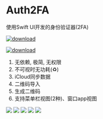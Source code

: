 # Auth2FA

使用Swift UI开发的身份验证器(2FA)

[![download](https://tools.applemediaservices.com/api/badges/download-on-the-mac-app-store/black/en-us?size=250x83&amp;releaseDate=1672790400)](https://apps.apple.com/us/app/auth2fa/id1662505539?mt=12&amp;itsct=apps_box_badge&amp;itscg=30200)

[![download](https://tools.applemediaservices.com/api/badges/download-on-the-mac-app-store/black/zh-cn?size=250x83&amp;releaseDate=1672790400)](https://apps.apple.com/us/app/auth2fa/id1662505539?mt=12&amp;itsct=apps_box_badge&amp;itscg=30200)

1. 无依赖, 极简, 无权限
2. 不可视时无功耗(♻️)
3. iCloud同步数据
4. 二维码导入
5. 生成二维码
6. 支持菜单栏视图(2种)、窗口app视图

![](https://is1-ssl.mzstatic.com/image/thumb/PurpleSource123/v4/3d/6e/68/3d6e6870-3cb5-89f1-94a8-64343329a7be/2210e54c-6168-4f69-977d-10645d50c720__U622a_U5c4f2023-01-20_11.58.04.png/626x0w.png)
![](https://is1-ssl.mzstatic.com/image/thumb/PurpleSource123/v4/22/20/ff/2220ff32-eea8-b7bf-848d-96188a0df296/e3a49b07-9d6f-443c-bebb-24f8a354a326__U622a_U5c4f2023-01-20_11.58.04.png/643x0w.png)
![](https://is1-ssl.mzstatic.com/image/thumb/PurpleSource123/v4/67/8d/9b/678d9b09-c671-7f7f-6c69-52fc515d9706/06643574-fb9e-49b4-80fa-a08fb1436a4e__U622a_U5c4f2023-01-20_11.58.04.png/626x0w.png)
![](https://is1-ssl.mzstatic.com/image/thumb/PurpleSource123/v4/fb/b5/cf/fbb5cf39-0b87-a38e-17be-28825f5d70b0/c5ee67f9-478c-4178-9f3a-25718885080c__U622a_U5c4f2023-01-20_11.58.04.png/626x0w.png)
![](https://is1-ssl.mzstatic.com/image/thumb/PurpleSource123/v4/9e/6a/96/9e6a966a-5236-89ef-8dda-cf9a446b343a/186340df-7b5c-4549-b8fd-116f0d9b07d7__U622a_U5c4f2023-01-20_11.58.04.png/626x0w.png)
